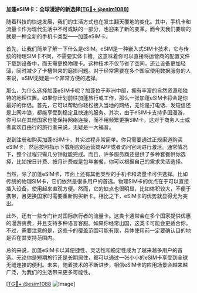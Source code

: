 **加蓬eSIM卡：全球漫游的新选择[[TG💪+ @esim1088](https://t.me/s/esim1088)]**

随着科技的快速发展，我们的生活方式也在发生翻天覆地的变化。其中，手机卡和流量卡作为现代生活中不可或缺的一部分，也迎来了新的变革。而今天我们要聊的就是一种全新的手机卡类型——加蓬eSIM卡。

首先，让我们简单了解一下什么是eSIM。eSIM是一种嵌入式SIM卡技术，它与传统的物理SIM卡不同，不需要实体卡槽。这意味着你可以直接将运营商的配置文件下载到设备中，而无需更换物理卡。这种技术不仅节省了空间，还让设备更加轻薄，同时减少了卡槽带来的磨损问题。对于经常需要在多个国家使用数据服务的人来说，eSIM无疑是一个非常方便的选择。

那么，为什么选择加蓬eSIM卡呢？加蓬位于非洲中部，拥有丰富的自然资源和独特的地理位置。如果你计划前往加蓬旅行或工作，那么一张加蓬eSIM卡将会是你最好的伴侣。首先，它可以帮助你轻松接入当地的网络，无论是打电话、发短信还是上网冲浪，都能享受到稳定且快速的服务。其次，由于eSIM卡支持多国漫游，你可以在其他国家也能保持网络连接，而不用频繁更换SIM卡。这对于商务人士或者喜欢自由行的旅行者来说，无疑是一大福音。

说到注册和购买加蓬eSIM卡，其实过程非常简单。你只需要通过正规渠道购买eSIM卡，然后按照指示下载相应的运营商APP或者访问官网进行激活。通常情况下，整个过程只需几分钟就能完成。而且，许多服务商还提供了多种套餐供你选择，比如按日计费、按月计费或是包年套餐，你可以根据自己的需求灵活选择。

当然，除了加蓬eSIM卡，市面上还有其他类型的手机卡和流量卡可供选择。比如传统的物理SIM卡，它们依然是很多用户的首选。物理SIM卡的优点在于可以直接插入设备，使用起来直观方便。然而，它的缺点也很明显，比如体积较大，不便于携带，且更换国家时需要重新购买新卡。相比之下，eSIM卡的优势就显得尤为突出。

此外，还有一些专门针对国际旅行者的流量卡。这类卡通常会在多个国家提供优惠的漫游资费，并且支持多种语言客服。如果你经常出国，这类卡可能会更适合你。不过，需要注意的是，这些卡的覆盖范围可能有限，具体使用前一定要确认目的地是否在其支持范围内。

总的来说，加蓬eSIM卡以其便捷性、灵活性和稳定性成为了越来越多用户的首选。无论你是短期旅行还是长期居住，都可以通过一张小小的eSIM卡享受到全球无缝连接的便利。未来，随着技术的不断进步，相信eSIM卡的应用场景会越来越广泛，为我们的生活带来更多可能性。

[[TG💪+ @esim1088](https://t.me/s/esim1088) ![Image](https://i.postimg.cc/4NQfJmqS/Snipaste-2025-05-13-00-14-12.png)]